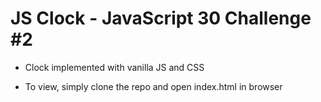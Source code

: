 # JS Clock - JavaScript 30 Challenge #2

- Clock implemented with vanilla JS and CSS

- To view, simply clone the repo and open index.html in browser
